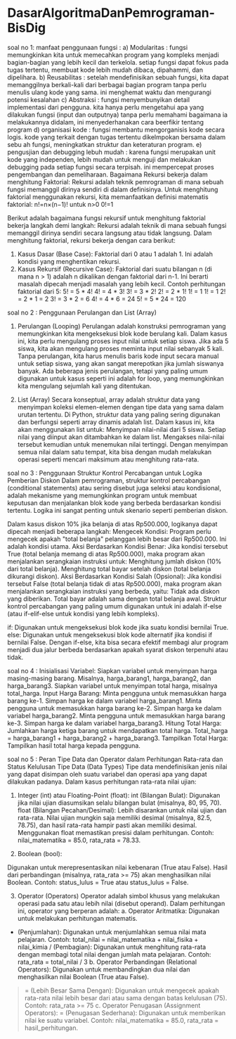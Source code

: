 # DasarAlgoritmaDanPemrograman-BisDig
soal no 1: 
manfaat penggunaan fungsi : 
a) Modularitas : fungsi memungkinkan kita untuk memecahkan program yang kompleks menjadi bagian-bagian yang lebih kecil dan terkelola. setiap fungsi dapat fokus pada tugas tertentu, membuat kode lebih mudah dibaca, dipahammi, dan dipelihara. 
b) Reusabilitas : setelah mendefinisikan sebuah fungsi, kita dapat memanggilnya berkali-kali dari berbagai bagian program tanpa perlu menulis ulang kode yang sama. ini menghemat waktu dan mengurangi potensi kesalahan
c) Abstraksi : fungsi menyembunyikan detail implementasi dari pengguna. kita hanya perlu mengetahui apa yang dilakukan fungsi (input dan outputnya) tanpa perlu memahami bagaimana ia melakukannya didalam, ini menyederhanakan cara beerfikir tentang program
d) organisasi kode : fungsi membantu mengorganisis kode secara logis. kode yang terkait dengan tugas tertentu dikelmpokan bersama dalam sebu
ah fungsi, meningkatkan struktur dan keteraturan program. 
e) pengusjian dan debugging lebuh mudah : karena fungsi merupakan unit kode yang independen, lebih mudah untuk menguji dan melakukan debugging pada setiap fungsi secara terpisah. ini mempercepat proses pengembangan dan pemeliharaan.
Bagaimana Rekursi bekerja dalam menghitung Faktorial: 
Rekursi adalah teknik pemrograman di mana sebuah fungsi memanggil dirinya sendiri di dalam definisinya. Untuk menghitung faktorial menggunakan rekursi,
kita memanfaatkan definisi matematis faktorial:
n!=n×(n−1)! untuk n>0
0!=1

Berikut adalah bagaimana fungsi rekursif untuk menghitung faktorial bekerja langkah demi langkah:
Rekursi adalah teknik di mana sebuah fungsi memanggil dirinya sendiri secara langsung atau tidak langsung. Dalam menghitung faktorial, rekursi bekerja dengan cara berikut:
1. Kasus Dasar (Base Case): Faktorial dari 0 atau 1 adalah 1. Ini adalah kondisi yang menghentikan rekursi.
2. Kasus Rekursif (Recursive Case): Faktorial dari suatu bilangan n (di mana n > 1) adalah n dikalikan dengan faktorial dari n-1. Ini berarti masalah dipecah menjadi masalah yang lebih kecil.
Contoh perhitungan faktorial dari 5:
5! = 5 * 4!
4! = 4 * 3!
3! = 3 * 2!
2! = 2 * 1!
1! = 1
1! = 1
2! = 2 * 1 = 2
3! = 3 * 2 = 6
4! = 4 * 6 = 24
5! = 5 * 24 = 120

soal no 2 : 
Penggunaan Perulangan dan List (Array)
1. Perulangan (Looping)
Perulangan adalah konstruksi pemrograman yang memungkinkan kita mengeksekusi blok kode berulang kali. Dalam kasus ini, kita perlu mengulang proses input nilai untuk setiap siswa. Jika ada 5 siswa, kita akan mengulang proses meminta input nilai sebanyak 5 kali. Tanpa perulangan, kita harus menulis baris kode input secara manual untuk setiap siswa, yang akan sangat merepotkan jika jumlah siswanya banyak.
Ada beberapa jenis perulangan, tetapi yang paling umum digunakan untuk kasus seperti ini adalah for loop, yang memungkinkan kita mengulang sejumlah kali yang ditentukan.

2. List (Array)
Secara konseptual, array adalah struktur data yang menyimpan koleksi elemen-elemen dengan tipe data yang sama dalam urutan tertentu. Di Python, struktur data yang paling sering digunakan dan berfungsi seperti array dinamis adalah list.
Dalam kasus ini, kita akan menggunakan list untuk:
Menyimpan nilai-nilai dari 5 siswa. Setiap nilai yang diinput akan ditambahkan ke dalam list.
Mengakses nilai-nilai tersebut kemudian untuk menemukan nilai tertinggi. Dengan menyimpan semua nilai dalam satu tempat, kita bisa dengan mudah melakukan operasi seperti mencari maksimum atau menghitung rata-rata.

soal no 3 : 
Penggunaan Struktur Kontrol Percabangan untuk Logika Pemberian Diskon
Dalam pemrograman, struktur kontrol percabangan (conditional statements) atau sering disebut juga seleksi atau kondisional, adalah mekanisme yang memungkinkan program untuk membuat keputusan dan menjalankan blok kode yang berbeda berdasarkan kondisi tertentu. Logika ini sangat penting untuk skenario seperti pemberian diskon.

Dalam kasus diskon 10% jika belanja di atas Rp500.000, logikanya dapat dipecah menjadi beberapa langkah:
Mengecek Kondisi: Program perlu mengecek apakah "total belanja" pelanggan lebih besar dari Rp500.000. Ini adalah kondisi utama.
Aksi Berdasarkan Kondisi Benar: Jika kondisi tersebut True (total belanja memang di atas Rp500.000), maka program akan menjalankan serangkaian instruksi untuk:
Menghitung jumlah diskon (10% dari total belanja).
Menghitung total bayar setelah diskon (total belanja dikurangi diskon).
Aksi Berdasarkan Kondisi Salah (Opsional): Jika kondisi tersebut False (total belanja tidak di atas Rp500.000), maka program akan menjalankan serangkaian instruksi yang berbeda, yaitu:
Tidak ada diskon yang diberikan.
Total bayar adalah sama dengan total belanja awal.
Struktur kontrol percabangan yang paling umum digunakan untuk ini adalah if-else (atau if-elif-else untuk kondisi yang lebih kompleks).

if: Digunakan untuk mengeksekusi blok kode jika suatu kondisi bernilai True.
else: Digunakan untuk mengeksekusi blok kode alternatif jika kondisi if bernilai False.
Dengan if-else, kita bisa secara efektif membagi alur program menjadi dua jalur berbeda berdasarkan apakah syarat diskon terpenuhi atau tidak.

soal no 4 :
Inisialisasi Variabel: Siapkan variabel untuk menyimpan harga masing-masing barang. Misalnya, harga_barang1, harga_barang2, dan harga_barang3. Siapkan variabel untuk menyimpan total harga, misalnya total_harga. Input Harga Barang:
Minta pengguna untuk memasukkan harga barang ke-1. Simpan harga ke dalam variabel harga_barang1. Minta pengguna untuk memasukkan harga barang ke-2. Simpan harga ke dalam variabel harga_barang2. Minta pengguna untuk memasukkan harga barang ke-3. Simpan harga ke dalam variabel harga_barang3. Hitung Total Harga: Jumlahkan harga ketiga barang untuk mendapatkan total harga. Total_harga = harga_barang1 + harga_barang2 + harga_barang3. Tampilkan Total Harga: Tampilkan hasil total harga kepada pengguna.

soal no 5 : 
Peran Tipe Data dan Operator dalam Perhitungan Rata-rata dan Status Kelulusan
Tipe Data (Data Types)
Tipe data mendefinisikan jenis nilai yang dapat disimpan oleh suatu variabel dan operasi apa yang dapat dilakukan padanya. Dalam kasus perhitungan rata-rata nilai ujian:

1. Integer (int) atau Floating-Point (float):
int (Bilangan Bulat): Digunakan jika nilai ujian diasumsikan selalu bilangan bulat (misalnya, 80, 95, 70).
float (Bilangan Pecahan/Desimal): Lebih disarankan untuk nilai ujian dan rata-rata. Nilai ujian mungkin saja memiliki desimal (misalnya, 82.5, 78.75), dan hasil rata-rata hampir pasti akan memiliki desimal. Menggunakan float memastikan presisi dalam perhitungan.
Contoh: nilai_matematika = 85.0, rata_rata = 78.33.

2. Boolean (bool):

Digunakan untuk merepresentasikan nilai kebenaran (True atau False).
Hasil dari perbandingan (misalnya, rata_rata >= 75) akan menghasilkan nilai Boolean.
Contoh: status_lulus = True atau status_lulus = False.

3. Operator (Operators)
Operator adalah simbol khusus yang melakukan operasi pada satu atau lebih nilai (disebut operand). Dalam perhitungan ini, operator yang berperan adalah:
a. Operator Aritmatika: Digunakan untuk melakukan perhitungan matematis.
+ (Penjumlahan): Digunakan untuk menjumlahkan semua nilai mata pelajaran.
Contoh: total_nilai = nilai_matematika + nilai_fisika + nilai_kimia
/ (Pembagian): Digunakan untuk menghitung rata-rata dengan membagi total nilai dengan jumlah mata pelajaran.
Contoh: rata_rata = total_nilai / 3
b. Operator Perbandingan (Relational Operators): Digunakan untuk membandingkan dua nilai dan menghasilkan nilai Boolean (True atau False).
>= (Lebih Besar Sama Dengan): Digunakan untuk mengecek apakah rata-rata nilai lebih besar dari atau sama dengan batas kelulusan (75).
Contoh: rata_rata >= 75
c. Operator Penugasan (Assignment Operators):
= (Penugasan Sederhana): Digunakan untuk memberikan nilai ke suatu variabel.
Contoh: nilai_matematika = 85.0, rata_rata = hasil_perhitungan.


